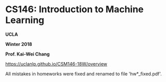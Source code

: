 # CS146: Introduction to Machine Learning

**UCLA**

**Winter 2018**
 
**Prof. Kai-Wei Chang**

https://uclanlp.github.io/CSM146-18W/overview

All mistakes in homeworks were fixed and renamed to file 'hw*\_fixed.pdf'.



